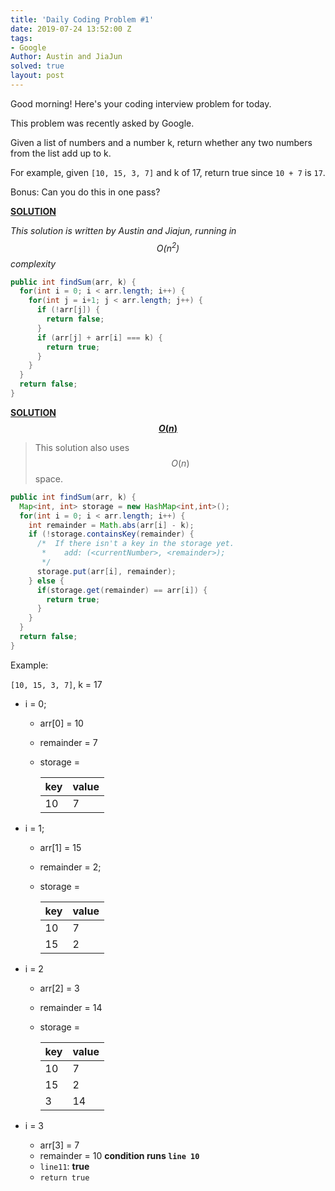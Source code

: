 ```yaml
---
title: 'Daily Coding Problem #1'
date: 2019-07-24 13:52:00 Z
tags:
- Google
Author: Austin and JiaJun
solved: true
layout: post
---
```


Good morning! Here's your coding interview problem for today.

This problem was recently asked by Google.

Given a list of numbers and a number k, return whether any two numbers from the list add up to k.

For example, given `[10, 15, 3, 7]` and k of 17, return true since `10 + 7` is `17`.

Bonus: Can you do this in one pass?

**<u>SOLUTION</u>**

*This solution is written by Austin and Jiajun, running in $$O(n^2)$$ complexity*

```java
public int findSum(arr, k) {
  for(int i = 0; i < arr.length; i++) {
    for(int j = i+1; j < arr.length; j++) {
      if (!arr[j]) {
        return false;
      }
      if (arr[j] + arr[i] === k) { 
      	return true;
      }
    }
  }
  return false;
}
```
**<u>SOLUTION $$O(n)$$</u>**
> This solution also uses $$O(n)$$ space.

```java
public int findSum(arr, k) {
  Map<int, int> storage = new HashMap<int,int>();
  for(int i = 0; i < arr.length; i++) {
    int remainder = Math.abs(arr[i] - k);
    if (!storage.containsKey(remainder) {
      /*  If there isn't a key in the storage yet.
       *	add: (<currentNumber>, <remainder>);
       */
      storage.put(arr[i], remainder);
    } else {
      if(storage.get(remainder) == arr[i]) {
        return true;
      }
    }
  }
  return false;
}
```

Example:

`[10, 15, 3, 7]`, k = 17

- i = 0;

  - arr[0] = 10

  - remainder = 7

  - storage = 

    | key  | value |
    | ---- | ----- |
    | 10   | 7     |

- i = 1;

  - arr[1] = 15

  - remainder = 2;

  - storage =

    | key  | value |
    | ---- | ----- |
    | 10   | 7     |
    | 15   | 2     |

- i = 2

  - arr[2] = 3

  - remainder = 14

  - storage = 

    | key  | value |
    | ---- | ----- |
    | 10   | 7     |
    | 15   | 2     |
    | 3    | 14    |

- i = 3
  - arr[3] = 7
  - remainder = 10 **condition runs `line 10`**
  - `line11`: **true**
  - `return true`










